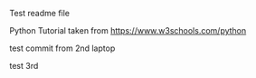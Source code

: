 Test readme file

Python Tutorial taken from https://www.w3schools.com/python

test commit from 2nd laptop

test 3rd
